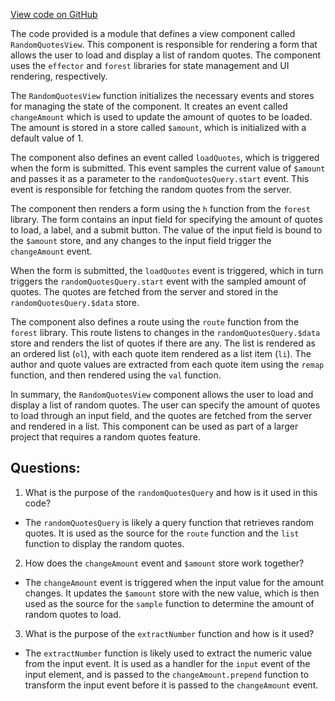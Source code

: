 [View code on GitHub](https://github.com/igorkamyshev/farfetched/apps/showcase/forest-real-world-breaking-bad/src/features/quote/view.ts)

The code provided is a module that defines a view component called `RandomQuotesView`. This component is responsible for rendering a form that allows the user to load and display a list of random quotes. The component uses the `effector` and `forest` libraries for state management and UI rendering, respectively.

The `RandomQuotesView` function initializes the necessary events and stores for managing the state of the component. It creates an event called `changeAmount` which is used to update the amount of quotes to be loaded. The amount is stored in a store called `$amount`, which is initialized with a default value of 1.

The component also defines an event called `loadQuotes`, which is triggered when the form is submitted. This event samples the current value of `$amount` and passes it as a parameter to the `randomQuotesQuery.start` event. This event is responsible for fetching the random quotes from the server.

The component then renders a form using the `h` function from the `forest` library. The form contains an input field for specifying the amount of quotes to load, a label, and a submit button. The value of the input field is bound to the `$amount` store, and any changes to the input field trigger the `changeAmount` event.

When the form is submitted, the `loadQuotes` event is triggered, which in turn triggers the `randomQuotesQuery.start` event with the sampled amount of quotes. The quotes are fetched from the server and stored in the `randomQuotesQuery.$data` store.

The component also defines a route using the `route` function from the `forest` library. This route listens to changes in the `randomQuotesQuery.$data` store and renders the list of quotes if there are any. The list is rendered as an ordered list (`ol`), with each quote item rendered as a list item (`li`). The author and quote values are extracted from each quote item using the `remap` function, and then rendered using the `val` function.

In summary, the `RandomQuotesView` component allows the user to load and display a list of random quotes. The user can specify the amount of quotes to load through an input field, and the quotes are fetched from the server and rendered in a list. This component can be used as part of a larger project that requires a random quotes feature.
## Questions: 
 1. What is the purpose of the `randomQuotesQuery` and how is it used in this code?
- The `randomQuotesQuery` is likely a query function that retrieves random quotes. It is used as the source for the `route` function and the `list` function to display the random quotes.

2. How does the `changeAmount` event and `$amount` store work together?
- The `changeAmount` event is triggered when the input value for the amount changes. It updates the `$amount` store with the new value, which is then used as the source for the `sample` function to determine the amount of random quotes to load.

3. What is the purpose of the `extractNumber` function and how is it used?
- The `extractNumber` function is likely used to extract the numeric value from the input event. It is used as a handler for the `input` event of the input element, and is passed to the `changeAmount.prepend` function to transform the input event before it is passed to the `changeAmount` event.